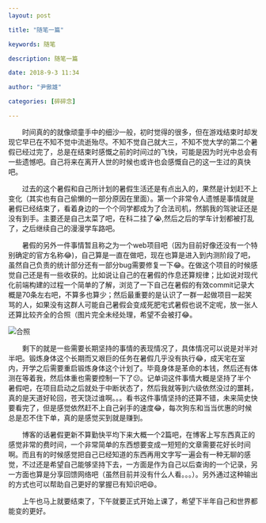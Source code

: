 ```yaml
---
layout: post

title: "随笔一篇"

keywords: 随笔

description: 随笔一篇

date: 2018-9-3 11:34

author: "尹傲雄"

categories: [碎碎念]

---
```


　　时间真的的就像顽童手中的细沙一般，初时觉得的很多，但在游戏结束时却发现它早已在不知不觉中流逝殆尽。不知不觉自己就大三，不知不觉大学的第二个暑假已经过完了，总是在结束时感慨之前的时间过的飞快，可能是因为时光中总会有一些遗憾吧。自己将来在离开人世的时候也或许也会感慨自己的这一生过的真快吧。

　　过去的这个暑假和自己所计划的暑假生活还是有点出入的，果然是计划赶不上变化（其实也有自己偷懒的一部分原因在里面）。第一个非常令人遗憾是事情就是暑假已经结束了，看着身边的一个个同学都成为了合法司机，然鹅我的驾驶证还是没有到手。主要还是自己太菜了吧，在科二挂了:sob:,然后之后的学车计划都被打乱了，之后继续自己的漫漫学车路吧。

　　暑假的另外一件事情暂且称之为一个web项目吧（因为目前好像还没有一个特别确定的官方名称:joy:)，自己算是一直在做吧，现在也算是进入到内测阶段了吧，虽然自己负责的统计部分还有一部分bug需要修复一下:joy:。在做这个项目的时候感觉自己还是有一些收获的。比如说让自己的在暑假的作息还算规律；比如说对现代化前端构建的过程一个简单的了解，浏览了一下自己在暑假的有效commit记录大概是70条左右吧，不算多也算少；然后最重要的是认识了一群一起做项目一起笑骂的人，如果没有这群人可能自己暑假会变成死肥宅式暑假也说不定呢，放一张人还算比较齐全的合照（图片完全未经处理，希望不会被打:joy:。

![合照](https://cdn.yinaoxiong.cn/image/posts/2018-9-3/%E5%90%88%E7%85%A7-slim.jpg)

　　剩下的就是一些需要长期坚持的事情的表现情况了，具体情况可以说是对半对半吧。锻炼身体这个长期而又艰巨的任务在暑假几乎没有执行:joy:，成天宅在室内，开学之后需要重启锻炼身体这个计划了。毕竟身体是革命的本钱，然后还有体测在等着我，然后体重也需要控制一下了:confused:。​记单词这件事情大概是坚持了半个暑假吧，在项目启动之后就处于中断状态了，然后我就等到六级依然没过的噩耗，真的是天道好轮回，苍天饶过谁啊。。。看书这件事情坚持的还算不错，未来简史快要看完了，但是感觉依然赶不上自己剁手的速度:joy:，每次狗东和当当优惠的时候总是忍不住下单，真的是感觉买到就是赚到。

　　博客的话暑假更新不算勤快平均下来大概一个2篇吧，在博客上写东西真正的感觉非常的费时间，一个非常简单的东西想要变成一短短的文章需要花好长时间啊。而且有的时候感觉把自己已经知道的东西再用文字写一遍会有一种无聊的感觉，不过还是希望自己能够坚持下去，一方面是作为自己以后查询的一个记录，另一方面也算是分享回馈网络吧（虽然目前并没有什么人看。。。）。另外通过这种输出的方式也可以帮助自己更好的掌握已有知识吧:smile:。

　　上午也马上就要结束了，下午就要正式开始上课了，希望下半年自己和世界都能变的更好。